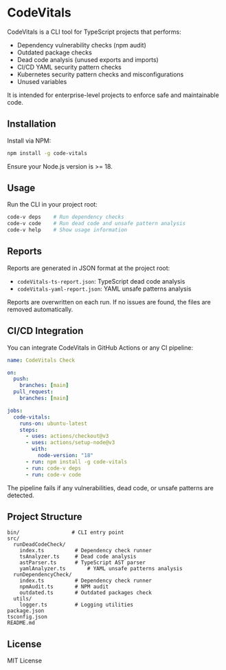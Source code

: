 # CodeVitals

CodeVitals is a CLI tool for TypeScript projects that performs:

- Dependency vulnerability checks (npm audit)
- Outdated package checks
- Dead code analysis (unused exports and imports)
- CI/CD YAML security pattern checks
- Kubernetes security pattern checks and misconfigurations
- Unused variables

It is intended for enterprise-level projects to enforce safe and maintainable code.

## Installation

Install via NPM:

```bash
npm install -g code-vitals
```

Ensure your Node.js version is >= 18.

## Usage

Run the CLI in your project root:

```bash
code-v deps    # Run dependency checks
code-v code    # Run dead code and unsafe pattern analysis
code-v help    # Show usage information
```

## Reports

Reports are generated in JSON format at the project root:

- `codeVitals-ts-report.json`: TypeScript dead code analysis
- `codeVitals-yaml-report.json`: YAML unsafe patterns analysis

Reports are overwritten on each run. If no issues are found, the files are removed automatically.

## CI/CD Integration

You can integrate CodeVitals in GitHub Actions or any CI pipeline:

```yaml
name: CodeVitals Check

on:
  push:
    branches: [main]
  pull_request:
    branches: [main]

jobs:
  code-vitals:
    runs-on: ubuntu-latest
    steps:
      - uses: actions/checkout@v3
      - uses: actions/setup-node@v3
        with:
          node-version: "18"
      - run: npm install -g code-vitals
      - run: code-v deps
      - run: code-v code
```

The pipeline fails if any vulnerabilities, dead code, or unsafe patterns are detected.

## Project Structure

```plaintext
bin/                 # CLI entry point
src/
  runDeadCodeCheck/
    index.ts          # Dependency check runner
    tsAnalyzer.ts     # Dead code analysis
    astParser.ts      # TypeScript AST parser
    yamlAnalyzer.ts       # YAML unsafe patterns analysis
  runDependencyCheck/
    index.ts          # Dependency check runner
    npmAudit.ts       # NPM audit
    outdated.ts       # Outdated packages check
  utils/
    logger.ts         # Logging utilities
package.json
tsconfig.json
README.md
```

## License

MIT License
